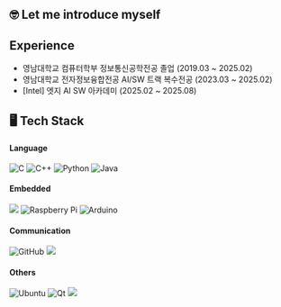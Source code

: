 ## 🤓 Let me introduce myself

## Experience
* 영남대학교 컴퓨터학부 정보통신공학전공 졸업 (2019.03 ~ 2025.02)
* 영남대학교 전자정보융합전공 AI/SW 트랙 복수전공 (2023.03 ~ 2025.02)
* [Intel] 엣지 AI SW 아카데미 (2025.02 ~ 2025.08)

## 🖥️ Tech Stack
#### Language
![C](https://img.shields.io/badge/c-%2300599C.svg?style=for-the-badge&logo=c&logoColor=white) ![C++](https://img.shields.io/badge/c++-%2300599C.svg?style=for-the-badge&logo=c%2B%2B&logoColor=white) ![Python](https://img.shields.io/badge/python-3670A0?style=for-the-badge&logo=python&logoColor=white) ![Java](https://img.shields.io/badge/java-%23ED8B00.svg?style=for-the-badge&logo=openjdk&logoColor=white)

#### Embedded
<img src="https://img.shields.io/badge/STM32-03234B?style=for-the-badge&logo=stmicroelectronics&logoColor=white"> ![Raspberry Pi](https://img.shields.io/badge/-Raspberry_Pi-C51A4A?style=for-the-badge&logo=Raspberry-Pi) ![Arduino](https://img.shields.io/badge/-Arduino-00979D?style=for-the-badge&logo=Arduino&logoColor=white)

#### Communication
![GitHub](https://img.shields.io/badge/github-%23121011.svg?style=for-the-badge&logo=github&logoColor=white) <img src="https://img.shields.io/badge/Notion-000000?style=for-the-badge&logo=Notion&logoColor=white">

#### Others
![Ubuntu](https://img.shields.io/badge/Ubuntu-E95420?style=for-the-badge&logo=ubuntu&logoColor=white) ![Qt](https://img.shields.io/badge/Qt-%23217346.svg?style=for-the-badge&logo=Qt&logoColor=white) <img src="https://img.shields.io/badge/MySQL-4479A1?style=for-the-badge&logo=MySQL&logoColor=white">

<!--
**Jinunu99/Jinunu99** is a ✨ _special_ ✨ repository because its `README.md` (this file) appears on your GitHub profile.

Here are some ideas to get you started:

- 🔭 I’m currently working on ...
- 🌱 I’m currently learning ...
- 👯 I’m looking to collaborate on ...
- 🤔 I’m looking for help with ...
- 💬 Ask me about ...
- 📫 How to reach me: ...
- 😄 Pronouns: ...
- ⚡ Fun fact: ...
-->
